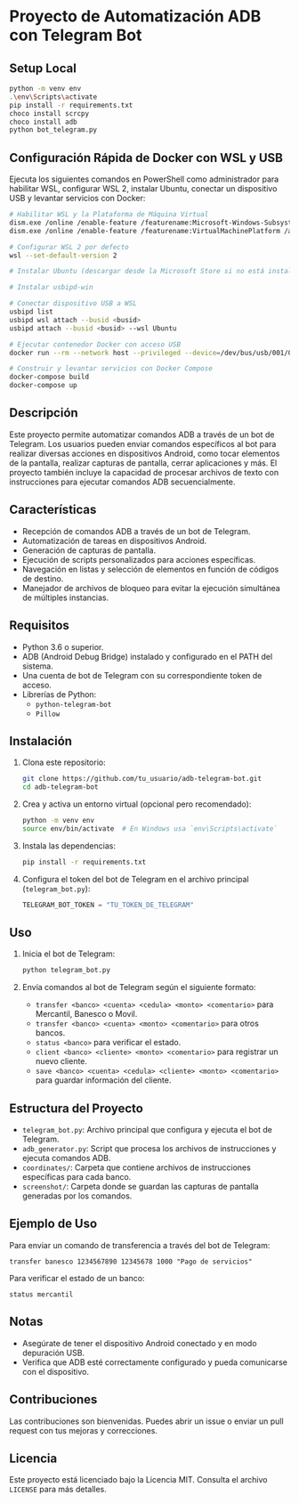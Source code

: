 # Proyecto de Automatización ADB con Telegram Bot

## Setup Local
```bash
python -m venv env
.\env\Scripts\activate
pip install -r requirements.txt
choco install scrcpy
choco install adb
python bot_telegram.py
   ```

## Configuración Rápida de Docker con WSL y USB
Ejecuta los siguientes comandos en PowerShell como administrador para habilitar WSL, configurar WSL 2, instalar Ubuntu, conectar un dispositivo USB y levantar servicios con Docker:

```bash
# Habilitar WSL y la Plataforma de Máquina Virtual
dism.exe /online /enable-feature /featurename:Microsoft-Windows-Subsystem-Linux /all /norestart
dism.exe /online /enable-feature /featurename:VirtualMachinePlatform /all /norestart

# Configurar WSL 2 por defecto
wsl --set-default-version 2

# Instalar Ubuntu (descargar desde la Microsoft Store si no está instalado)

# Instalar usbipd-win

# Conectar dispositivo USB a WSL
usbipd list
usbipd wsl attach --busid <busid>
usbipd attach --busid <busid> --wsl Ubuntu

# Ejecutar contenedor Docker con acceso USB
docker run --rm --network host --privileged --device=/dev/bus/usb/001/002 adb-docker

# Construir y levantar servicios con Docker Compose
docker-compose build
docker-compose up
   ```

## Descripción
Este proyecto permite automatizar comandos ADB a través de un bot de Telegram. Los usuarios pueden enviar comandos específicos al bot para realizar diversas acciones en dispositivos Android, como tocar elementos de la pantalla, realizar capturas de pantalla, cerrar aplicaciones y más. El proyecto también incluye la capacidad de procesar archivos de texto con instrucciones para ejecutar comandos ADB secuencialmente.

## Características
- Recepción de comandos ADB a través de un bot de Telegram.
- Automatización de tareas en dispositivos Android.
- Generación de capturas de pantalla.
- Ejecución de scripts personalizados para acciones específicas.
- Navegación en listas y selección de elementos en función de códigos de destino.
- Manejador de archivos de bloqueo para evitar la ejecución simultánea de múltiples instancias.

## Requisitos
- Python 3.6 o superior.
- ADB (Android Debug Bridge) instalado y configurado en el PATH del sistema.
- Una cuenta de bot de Telegram con su correspondiente token de acceso.
- Librerías de Python:
  - `python-telegram-bot`
  - `Pillow`

## Instalación
1. Clona este repositorio:
   ```bash
   git clone https://github.com/tu_usuario/adb-telegram-bot.git
   cd adb-telegram-bot
   ```

2. Crea y activa un entorno virtual (opcional pero recomendado):
   ```bash
   python -m venv env
   source env/bin/activate  # En Windows usa `env\Scripts\activate`
   ```

3. Instala las dependencias:
   ```bash
   pip install -r requirements.txt
   ```

4. Configura el token del bot de Telegram en el archivo principal (`telegram_bot.py`):
   ```python
   TELEGRAM_BOT_TOKEN = "TU_TOKEN_DE_TELEGRAM"
   ```

## Uso
1. Inicia el bot de Telegram:
   ```bash
   python telegram_bot.py
   ```

2. Envía comandos al bot de Telegram según el siguiente formato:
   - `transfer <banco> <cuenta> <cedula> <monto> <comentario>` para Mercantil, Banesco o Movil.
   - `transfer <banco> <cuenta> <monto> <comentario>` para otros bancos.
   - `status <banco>` para verificar el estado.
   - `client <banco> <cliente> <monto> <comentario>` para registrar un nuevo cliente.
   - `save <banco> <cuenta> <cedula> <cliente> <monto> <comentario>` para guardar información del cliente.

## Estructura del Proyecto
- `telegram_bot.py`: Archivo principal que configura y ejecuta el bot de Telegram.
- `adb_generator.py`: Script que procesa los archivos de instrucciones y ejecuta comandos ADB.
- `coordinates/`: Carpeta que contiene archivos de instrucciones específicas para cada banco.
- `screenshot/`: Carpeta donde se guardan las capturas de pantalla generadas por los comandos.

## Ejemplo de Uso
Para enviar un comando de transferencia a través del bot de Telegram:
```plaintext
transfer banesco 1234567890 12345678 1000 "Pago de servicios"
```
Para verificar el estado de un banco:
```plaintext
status mercantil
```

## Notas
- Asegúrate de tener el dispositivo Android conectado y en modo depuración USB.
- Verifica que ADB esté correctamente configurado y pueda comunicarse con el dispositivo.

## Contribuciones
Las contribuciones son bienvenidas. Puedes abrir un issue o enviar un pull request con tus mejoras y correcciones.

## Licencia
Este proyecto está licenciado bajo la Licencia MIT. Consulta el archivo `LICENSE` para más detalles.